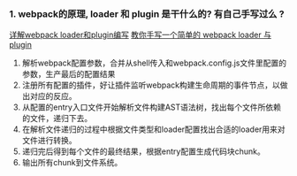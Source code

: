 ### 1. webpack的原理, loader 和 plugin 是干什么的? 有自己手写过么 ?
[详解webpack loader和plugin编写](https://blog.csdn.net/qq_34629352/article/details/83628917)
[教你手写一个简单的 webpack loader 与 plugin](https://blog.csdn.net/yolo0927/article/details/85017565)

1. 解析webpack配置参数，合并从shell传入和webpack.config.js文件里配置的参数，生产最后的配置结果
2. 注册所有配置的插件，好让插件监听webpack构建生命周期的事件节点，以做出对应的反应。
3. 从配置的entry入口文件开始解析文件构建AST语法树，找出每个文件所依赖的文件，递归下去。  
4. 在解析文件递归的过程中根据文件类型和loader配置找出合适的loader用来对文件进行转换。
5. 递归完后得到每个文件的最终结果，根据entry配置生成代码块chunk。
6. 输出所有chunk到文件系统。